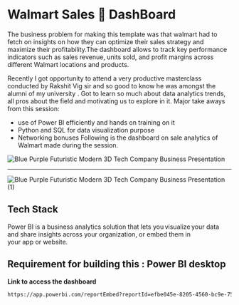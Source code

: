 
# Walmart Sales 🛒 DashBoard 

The business problem for making this template was that walmart had to fetch on insights on how they can optimize their sales strategy and maximize their profitability.The dashboard allows to track key performance indicators such as sales revenue, units sold, and profit margins across different Walmart locations and products.

Recently I got opportunity to attend a very productive masterclass conducted by Rakshit Vig sir and so good to know he was amongst the alumni of my university . Got to learn so much about data analytics trends, all pros about the field and motivating us to explore in it.
Major take aways from this session:
- use of Power BI efficiently and hands on training on it
- Python and SQL for data visualization purpose
- Networking bonuses
Following is the dashboard on sale analytics of Walmart made during the session.

![Blue Purple Futuristic Modern 3D Tech Company Business Presentation](https://github.com/codexer-25aditi/Sales_Walmart/assets/88385979/6e708759-e679-4430-b0eb-b9b5448193a8)

-----------------------------------------------------------------------------------------------------------------------------------------------------



![Blue Purple Futuristic Modern 3D Tech Company Business Presentation (1)](https://github.com/codexer-25aditi/Sales_Walmart/assets/88385979/863a74b8-c98d-4ac4-8610-affed6ca4f97)




## Tech Stack
Power BI is a business analytics solution that lets you visualize your data and share insights across your organization, or embed them in your app or website.

**Requirement for building this :** 
Power BI desktop
-----------------------------------------------------------------------------------------------------------------------------------------------------------------

**Link to access the dashboard**
``` bash
https://app.powerbi.com/reportEmbed?reportId=efbe045e-8205-4560-bc9e-75b17db14dd2&autoAuth=true&ctid=09bd1956-edda-4e9a-9543-7c7aa2cf4e81
```
